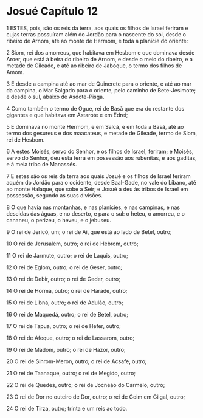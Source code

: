 # Josué Capítulo 12

1	ESTES, pois, são os reis da terra, aos quais os filhos de Israel feriram e cujas terras possuíram além do Jordão para o nascente do sol, desde o ribeiro de Arnom, até ao monte de Hermom, e toda a planície do oriente:

2	Siom, rei dos amorreus, que habitava em Hesbom e que dominava desde Aroer, que está à beira do ribeiro de Arnom, e desde o meio do ribeiro, e a metade de Gileade, e até ao ribeiro de Jaboque, o termo dos filhos de Amom.

3	E desde a campina até ao mar de Quinerete para o oriente, e até ao mar da campina, o Mar Salgado para o oriente, pelo caminho de Bete-Jesimote; e desde o sul, abaixo de Asdote-Pisga.

4	Como também o termo de Ogue, rei de Basã que era do restante dos gigantes e que habitava em Astarote e em Edrei;

5	E dominava no monte Hermom, e em Salcá, e em toda a Basã, até ao termo dos gesureus e dos maacateus, e metade de Gileade, termo de Siom, rei de Hesbom.

6	A estes Moisés, servo do Senhor, e os filhos de Israel, feriram; e Moisés, servo do Senhor, deu esta terra em possessão aos rubenitas, e aos gaditas, e à meia tribo de Manassés.

7	E estes são os reis da terra aos quais Josué e os filhos de Israel feriram aquém do Jordão para o ocidente, desde Baal-Gade, no vale do Líbano, até ao monte Halaque, que sobe a Seir; e Josué a deu às tribos de Israel em possessão, segundo as suas divisões.

8	O que havia nas montanhas, e nas planícies, e nas campinas, e nas descidas das águas, e no deserto, e para o sul: o heteu, o amorreu, e o cananeu, o perizeu, o heveu, e o jebuseu.

9	O rei de Jericó, um; o rei de Ai, que está ao lado de Betel, outro;

10	O rei de Jerusalém, outro; o rei de Hebrom, outro;

11	O rei de Jarmute, outro; o rei de Laquis, outro;

12	O rei de Eglom, outro; o rei de Geser, outro;

13	O rei de Debir, outro; o rei de Geder, outro;

14	O rei de Hormá, outro; o rei de Harade, outro;

15	O rei de Libna, outro; o rei de Adulão, outro;

16	O rei de Maquedá, outro; o rei de Betel, outro;

17	O rei de Tapua, outro; o rei de Hefer, outro;

18	O rei de Afeque, outro; o rei de Lassarom, outro;

19	O rei de Madom, outro; o rei de Hazor, outro;

20	O rei de Sinrom-Meron, outro; o rei de Acsafe, outro;

21	O rei de Taanaque, outro; o rei de Megido, outro;

22	O rei de Quedes, outro; o rei de Jocneão do Carmelo, outro;

23	O rei de Dor no outeiro de Dor, outro; o rei de Goim em Gilgal, outro;

24	O rei de Tirza, outro; trinta e um reis ao todo.

